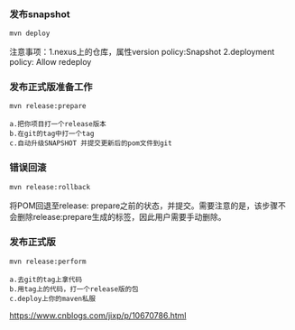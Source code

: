 ### 发布snapshot
```bash
mvn deploy
```
注意事项：1.nexus上的仓库，属性version policy:Snapshot 2.deployment policy: Allow redeploy

### 发布正式版准备工作
```bash
mvn release:prepare 
```
```
a.把你项目打一个release版本
b.在git的tag中打一个tag
c.自动升级SNAPSHOT 并提交更新后的pom文件到git
```

### 错误回滚
```bash
mvn release:rollback
```
将POM回退至release: prepare之前的状态，并提交。需要注意的是，该步骤不会删除release:prepare生成的标签，因此用户需要手动删除。

### 发布正式版
```bash
mvn release:perform
```
```
a.去git的tag上拿代码
b.用tag上的代码，打一个release版的包
c.deploy上你的maven私服
```

https://www.cnblogs.com/jixp/p/10670786.html
